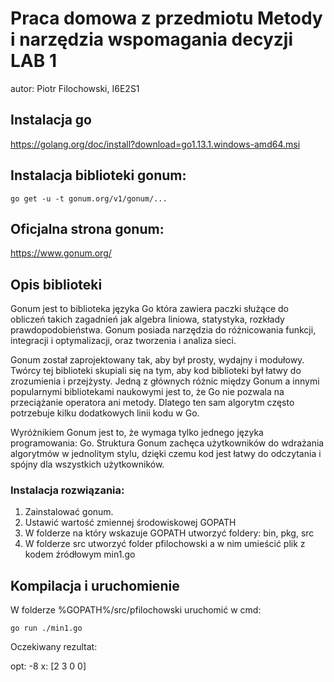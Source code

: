 # Praca domowa z przedmiotu Metody i narzędzia wspomagania decyzji LAB 1

autor: Piotr Filochowski, I6E2S1

## Instalacja go

https://golang.org/doc/install?download=go1.13.1.windows-amd64.msi

## Instalacja biblioteki gonum:

```
go get -u -t gonum.org/v1/gonum/...
```

## Oficjalna strona gonum:

https://www.gonum.org/

## Opis biblioteki

Gonum jest to biblioteka języka Go która zawiera paczki służące do obliczeń takich zagadnień jak algebra liniowa, statystyka, rozkłady prawdopodobieństwa. Gonum posiada narzędzia do różnicowania funkcji, integracji i optymalizacji, oraz tworzenia i analiza sieci.

Gonum został zaprojektowany tak, aby był prosty, wydajny i modułowy. Twórcy tej biblioteki skupiali się na tym, aby kod biblioteki był łatwy do zrozumienia i przejżysty. Jedną z głównych różnic między Gonum a innymi popularnymi bibliotekami naukowymi jest to, że Go nie pozwala na przeciążanie operatora ani metody. Dlatego ten sam algorytm często potrzebuje kilku dodatkowych linii kodu w Go.

Wyróżnikiem Gonum jest to, że wymaga tylko jednego języka programowania: Go. Struktura Gonum zachęca użytkowników do wdrażania algorytmów w jednolitym stylu, dzięki czemu kod jest łatwy do odczytania i spójny dla wszystkich użytkowników.

### Instalacja rozwiązania:

1. Zainstalować gonum.
2. Ustawić wartość zmiennej środowiskowej GOPATH
3. W folderze na który wskazuje GOPATH utworzyć foldery: bin, pkg, src
4. W folderze src utworzyć folder pfilochowski a w nim umieścić plik z kodem źródłowym min1.go


## Kompilacja i uruchomienie

W folderze %GOPATH%/src/pfilochowski uruchomić w cmd:

```
go run ./min1.go
```

Oczekiwany rezultat:

opt: -8
x: [2 3 0 0]

